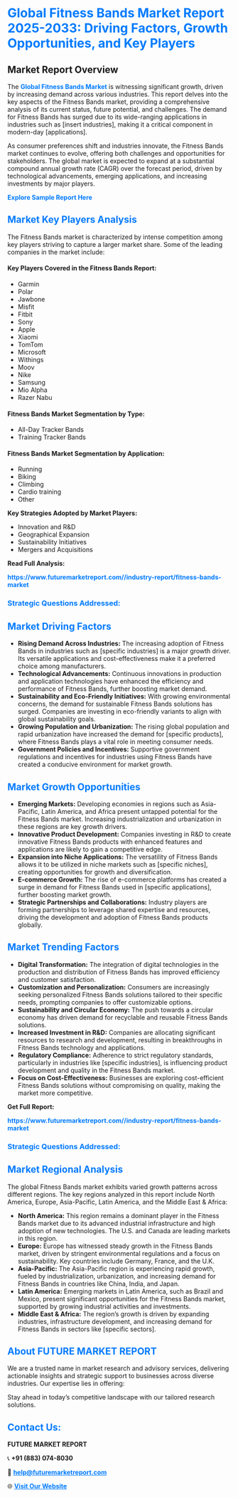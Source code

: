 <h1 style="color: #007BFF;">Global Fitness Bands Market Report 2025-2033: Driving Factors, Growth Opportunities, and Key Players</h1>

<section id="overview">
<h2>Market Report Overview</h2>
<p>The <a href="https://www.futuremarketreport.com//industry-report/fitness-bands-market" style="color: #007BFF; text-decoration: none;"><strong>Global Fitness Bands Market</strong></a> is witnessing significant growth, driven by increasing demand across various industries. This report delves into the key aspects of the Fitness Bands market, providing a comprehensive analysis of its current status, future potential, and challenges. The demand for Fitness Bands has surged due to its wide-ranging applications in industries such as [insert industries], making it a critical component in modern-day [applications].</p>
<p>As consumer preferences shift and industries innovate, the Fitness Bands market continues to evolve, offering both challenges and opportunities for stakeholders. The global market is expected to expand at a substantial compound annual growth rate (CAGR) over the forecast period, driven by technological advancements, emerging applications, and increasing investments by major players.</p>
</section>

<section id="overview">
<p><a href="https://www.futuremarketreport.com//request-sample/reportId=51466" style="color: #007BFF; text-decoration: none;"><strong>Explore Sample Report Here</strong></a></p>
</section>

<section id="key-players">
<h2 style="color: #007BFF;">Market Key Players Analysis</h2>
<p>The Fitness Bands market is characterized by intense competition among key players striving to capture a larger market share. Some of the leading companies in the market include:</p>
<h4>Key Players Covered in the Fitness Bands Report:</h4>
<ul><li>Garmin</li><li>Polar</li><li>Jawbone</li><li>Misfit</li><li>Fitbit</li><li>Sony</li><li>Apple</li><li>Xiaomi</li><li>TomTom</li><li>Microsoft</li><li>Withings</li><li>Moov</li><li>Nike</li><li>Samsung</li><li>Mio Alpha</li><li>Razer Nabu</li></ul>
<h4>Fitness Bands Market Segmentation by Type:</h4>
<ul><li>All-Day Tracker Bands</li><li>Training Tracker Bands</li></ul>

<h4>Fitness Bands Market Segmentation by Application:</h4>
<ul><li>Running</li><li>Biking</li><li>Climbing</li><li>Cardio training</li><li>Other</li></ul>
<p><strong>Key Strategies Adopted by Market Players:</strong></p>
<ul>
<li>Innovation and R&D</li>
<li>Geographical Expansion</li>
<li>Sustainability Initiatives</li>
<li>Mergers and Acquisitions</li>
</ul>
</section>

<section>
<p><strong>Read Full Analysis: </strong></p><a href="https://www.futuremarketreport.com//industry-report/fitness-bands-market" style="color: #007BFF; text-decoration: none;"><strong>https://www.futuremarketreport.com//industry-report/fitness-bands-market</strong></a>
<h3 style="color: #007BFF;">Strategic Questions Addressed:</h3>
</section>

<section id="driving-factors">
<h2 style="color: #007BFF;">Market Driving Factors</h2>
<ul>
<li><strong>Rising Demand Across Industries:</strong> The increasing adoption of Fitness Bands in industries such as [specific industries] is a major growth driver. Its versatile applications and cost-effectiveness make it a preferred choice among manufacturers.</li>
<li><strong>Technological Advancements:</strong> Continuous innovations in production and application technologies have enhanced the efficiency and performance of Fitness Bands, further boosting market demand.</li>
<li><strong>Sustainability and Eco-Friendly Initiatives:</strong> With growing environmental concerns, the demand for sustainable Fitness Bands solutions has surged. Companies are investing in eco-friendly variants to align with global sustainability goals.</li>
<li><strong>Growing Population and Urbanization:</strong> The rising global population and rapid urbanization have increased the demand for [specific products], where Fitness Bands plays a vital role in meeting consumer needs.</li>
<li><strong>Government Policies and Incentives:</strong> Supportive government regulations and incentives for industries using Fitness Bands have created a conducive environment for market growth.</li>
</ul>
</section>

<section id="growth-opportunities">
<h2 style="color: #007BFF;">Market Growth Opportunities</h2>
<ul>
<li><strong>Emerging Markets:</strong> Developing economies in regions such as Asia-Pacific, Latin America, and Africa present untapped potential for the Fitness Bands market. Increasing industrialization and urbanization in these regions are key growth drivers.</li>
<li><strong>Innovative Product Development:</strong> Companies investing in R&D to create innovative Fitness Bands products with enhanced features and applications are likely to gain a competitive edge.</li>
<li><strong>Expansion into Niche Applications:</strong> The versatility of Fitness Bands allows it to be utilized in niche markets such as [specific niches], creating opportunities for growth and diversification.</li>
<li><strong>E-commerce Growth:</strong> The rise of e-commerce platforms has created a surge in demand for Fitness Bands used in [specific applications], further boosting market growth.</li>
<li><strong>Strategic Partnerships and Collaborations:</strong> Industry players are forming partnerships to leverage shared expertise and resources, driving the development and adoption of Fitness Bands products globally.</li>
</ul>
</section>

<section id="trending-factors">
<h2 style="color: #007BFF;">Market Trending Factors</h2>
<ul>
<li><strong>Digital Transformation:</strong> The integration of digital technologies in the production and distribution of Fitness Bands has improved efficiency and customer satisfaction.</li>
<li><strong>Customization and Personalization:</strong> Consumers are increasingly seeking personalized Fitness Bands solutions tailored to their specific needs, prompting companies to offer customizable options.</li>
<li><strong>Sustainability and Circular Economy:</strong> The push towards a circular economy has driven demand for recyclable and reusable Fitness Bands solutions.</li>
<li><strong>Increased Investment in R&D:</strong> Companies are allocating significant resources to research and development, resulting in breakthroughs in Fitness Bands technology and applications.</li>
<li><strong>Regulatory Compliance:</strong> Adherence to strict regulatory standards, particularly in industries like [specific industries], is influencing product development and quality in the Fitness Bands market.</li>
<li><strong>Focus on Cost-Effectiveness:</strong> Businesses are exploring cost-efficient Fitness Bands solutions without compromising on quality, making the market more competitive.</li>
</ul>
</section>

<section>
<p><strong>Get Full Report: </strong></p><a href="https://www.futuremarketreport.com//industry-report/fitness-bands-market" style="color: #007BFF; text-decoration: none;"><strong>https://www.futuremarketreport.com//industry-report/fitness-bands-market</strong></a>
<h3 style="color: #007BFF;">Strategic Questions Addressed:</h3>
</section>


<section id="regional-analysis">
<h2 style="color: #007BFF;">Market Regional Analysis</h2>
<p>The global Fitness Bands market exhibits varied growth patterns across different regions. The key regions analyzed in this report include North America, Europe, Asia-Pacific, Latin America, and the Middle East & Africa:</p>
<ul>
<li><strong>North America:</strong> This region remains a dominant player in the Fitness Bands market due to its advanced industrial infrastructure and high adoption of new technologies. The U.S. and Canada are leading markets in this region.</li>
<li><strong>Europe:</strong> Europe has witnessed steady growth in the Fitness Bands market, driven by stringent environmental regulations and a focus on sustainability. Key countries include Germany, France, and the U.K.</li>
<li><strong>Asia-Pacific:</strong> The Asia-Pacific region is experiencing rapid growth, fueled by industrialization, urbanization, and increasing demand for Fitness Bands in countries like China, India, and Japan.</li>
<li><strong>Latin America:</strong> Emerging markets in Latin America, such as Brazil and Mexico, present significant opportunities for the Fitness Bands market, supported by growing industrial activities and investments.</li>
<li><strong>Middle East & Africa:</strong> The region’s growth is driven by expanding industries, infrastructure development, and increasing demand for Fitness Bands in sectors like [specific sectors].</li>
</ul>
</section>

<footer>
<h2 style="color: #007BFF;">About FUTURE MARKET REPORT</h2>
<p>We are a trusted name in market research and advisory services, delivering actionable insights and strategic support to businesses across diverse industries. Our expertise lies in offering:</p>

<p>Stay ahead in today’s competitive landscape with our tailored research solutions.</p>

<h2 style="color: #007BFF;">Contact Us:</h2>
<p><strong>FUTURE MARKET REPORT</strong></p>
<p>📞 <strong>+91 (883) 074-8030</strong></p>
<p>📧 <strong><a href="mailto:help@futuremarketreport.com" style="color: #007BFF;">help@futuremarketreport.com</a></strong></p>
<p>🌐 <strong><a href="https://www.futuremarketreport.com/" style="color: #007BFF;">Visit Our Website</a></strong></p>
</footer>